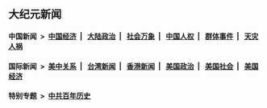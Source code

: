 ## 大纪元新闻

#### 中国新闻 &nbsp;>&nbsp; [中国经济](indexes/ncid283/README.md?09220845) &nbsp;| &nbsp; [大陆政治](indexes/ncid277/README.md?09220845) &nbsp;| &nbsp; [社会万象](indexes/ncid282/README.md?09220845) &nbsp;| &nbsp; [中国人权](indexes/ncid278/README.md?09220845) &nbsp;| &nbsp; [群体事件](indexes/ncid279/README.md?09220845) &nbsp;| &nbsp; [天灾人祸](indexes/ncid280/README.md?09220845)

#### 国际新闻 &nbsp;>&nbsp; [美中关系](indexes/nf1412576/README.md?09220845) &nbsp;| &nbsp; [台湾新闻](indexes/ncid1349361/README.md?09220845) &nbsp;| &nbsp; [香港新闻](indexes/ncid1349362/README.md?09220845) &nbsp;| &nbsp; [美国政治](indexes/ncid1078159/README.md?09220845) &nbsp;| &nbsp; [美国社会](indexes/ncid1078160/README.md?09220845) &nbsp;| &nbsp; [美国经济](indexes/ncid1078158/README.md?09220845)

#### 特别专题 &nbsp;>&nbsp; [中共百年历史](https://github.com/epoch-news/epoch-special/blob/master/README.md?09220845)  
